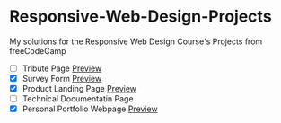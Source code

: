 # Responsive-Web-Design-Projects
My solutions for the Responsive Web Design Course's Projects from freeCodeCamp 

- [ ] Tribute Page [Preview]()
- [x] Survey Form [Preview](https://codepen.io/KhalidMesbah/pen/QWaJEyX)
- [x] Product Landing Page [Preview](https://codepen.io/KhalidMesbah/pen/QWaJGdB)
- [ ] Technical Documentatin Page
- [x] Personal Portfolio Webpage [Preview](https://codepen.io/KhalidMesbah/pen/VwyVdrK)
